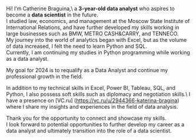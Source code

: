 Hi! I’m Catherine Braguina,\ 
a **3-year-old data analyst** who aspires to become a **data scientist** in the future. \
I studied law, economics, and management at the Moscow State Institute of International Relations, and have further developed my skills working in large businesses such as BMW, METRO CASH&CARRY, and TENNECO.\
My journey into the world of analytics began with Excel, but as the volume of data increased, I felt the need to learn Python and SQL.\
Currently, I am continuing my studies in Python programming while working as a data analyst.

My goal for 2024 is to requalify as a Data Analyst and continue my professional growth in the field.

In addition to my technical skills in Excel, Power BI, Tableau, SQL, and Python, I also possess soft skills such as diplomacy and negotiation skills.\ 
I have a presence on [VC.ru] (https://vc.ru/u/2944366-katerina-bragina) where I share my insights and experiences in the field of data analysis.

Thank you for the opportunity to connect and showcase my skills. \
I look forward to potential opportunities to further develop my career as a data analyst and ultimately transition into the role of a data scientist.

<!---
CatherineBraguina/CatherineBraguina is a ✨ special ✨ repository because its `README.md` (this file) appears on your GitHub profile.
You can click the Preview link to take a look at your changes.
--->
